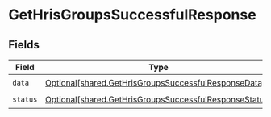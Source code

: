 # GetHrisGroupsSuccessfulResponse


## Fields

| Field                                                                                                                      | Type                                                                                                                       | Required                                                                                                                   | Description                                                                                                                |
| -------------------------------------------------------------------------------------------------------------------------- | -------------------------------------------------------------------------------------------------------------------------- | -------------------------------------------------------------------------------------------------------------------------- | -------------------------------------------------------------------------------------------------------------------------- |
| `data`                                                                                                                     | [Optional[shared.GetHrisGroupsSuccessfulResponseData]](undefined/models/shared/gethrisgroupssuccessfulresponsedata.md)     | :heavy_check_mark:                                                                                                         | N/A                                                                                                                        |
| `status`                                                                                                                   | [Optional[shared.GetHrisGroupsSuccessfulResponseStatus]](undefined/models/shared/gethrisgroupssuccessfulresponsestatus.md) | :heavy_check_mark:                                                                                                         | N/A                                                                                                                        |